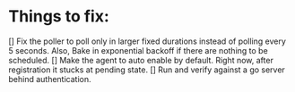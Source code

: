 Things to fix:
=============

[] Fix the poller to poll only in larger fixed durations instead of polling every 5 seconds. Also, Bake in exponential backoff if there are nothing to be scheduled.
[] Make the agent to auto enable by default. Right now, after registration it stucks at pending state.
[] Run and verify against a go server behind authentication.

